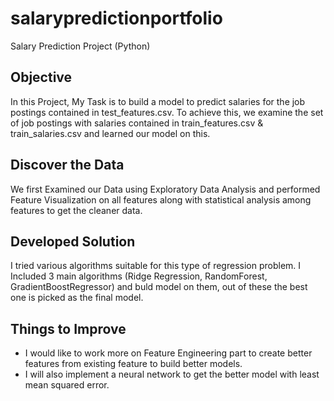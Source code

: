# salarypredictionportfolio
Salary Prediction Project (Python)
## Objective
In this Project, My Task is to build a model to predict salaries for the job postings contained in test_features.csv. To achieve this, we examine the set of job postings with salaries contained in train_features.csv & train_salaries.csv and learned our model on this. 

## Discover the Data
We first Examined our Data using Exploratory Data Analysis and performed Feature Visualization on all features along with statistical analysis among features to get the cleaner data.

## Developed Solution
I tried various algorithms suitable for this type of regression problem. I Included 3 main algorithms (Ridge Regression, RandomForest, GradientBoostRegressor) and buld model on them, out of these the best one is picked as the final model.

## Things to Improve
* I would like to work more on Feature Engineering part to create better features from existing feature to build better models.
* I will also implement a neural network to get the better model with least mean squared error.

